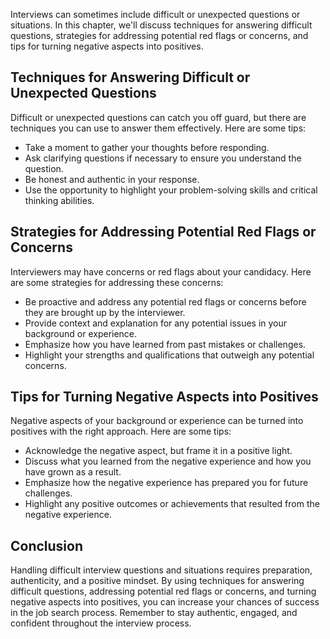 
Interviews can sometimes include difficult or unexpected questions or situations. In this chapter, we'll discuss techniques for answering difficult questions, strategies for addressing potential red flags or concerns, and tips for turning negative aspects into positives.

Techniques for Answering Difficult or Unexpected Questions
----------------------------------------------------------

Difficult or unexpected questions can catch you off guard, but there are techniques you can use to answer them effectively. Here are some tips:

* Take a moment to gather your thoughts before responding.
* Ask clarifying questions if necessary to ensure you understand the question.
* Be honest and authentic in your response.
* Use the opportunity to highlight your problem-solving skills and critical thinking abilities.

Strategies for Addressing Potential Red Flags or Concerns
---------------------------------------------------------

Interviewers may have concerns or red flags about your candidacy. Here are some strategies for addressing these concerns:

* Be proactive and address any potential red flags or concerns before they are brought up by the interviewer.
* Provide context and explanation for any potential issues in your background or experience.
* Emphasize how you have learned from past mistakes or challenges.
* Highlight your strengths and qualifications that outweigh any potential concerns.

Tips for Turning Negative Aspects into Positives
------------------------------------------------

Negative aspects of your background or experience can be turned into positives with the right approach. Here are some tips:

* Acknowledge the negative aspect, but frame it in a positive light.
* Discuss what you learned from the negative experience and how you have grown as a result.
* Emphasize how the negative experience has prepared you for future challenges.
* Highlight any positive outcomes or achievements that resulted from the negative experience.

Conclusion
----------

Handling difficult interview questions and situations requires preparation, authenticity, and a positive mindset. By using techniques for answering difficult questions, addressing potential red flags or concerns, and turning negative aspects into positives, you can increase your chances of success in the job search process. Remember to stay authentic, engaged, and confident throughout the interview process.
